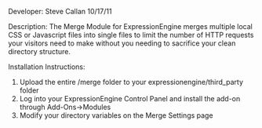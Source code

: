 Developer:
Steve Callan
10/17/11

Description:
The Merge Module for ExpressionEngine merges multiple local CSS or Javascript files into single files to limit the number of HTTP requests your visitors need to make without you needing to sacrifice your clean directory structure.

Installation Instructions:
1. Upload the entire /merge folder to your expressionengine/third_party folder
2. Log into your ExpressionEngine Control Panel and install the add-on through Add-Ons->Modules
3. Modify your directory variables on the Merge Settings page